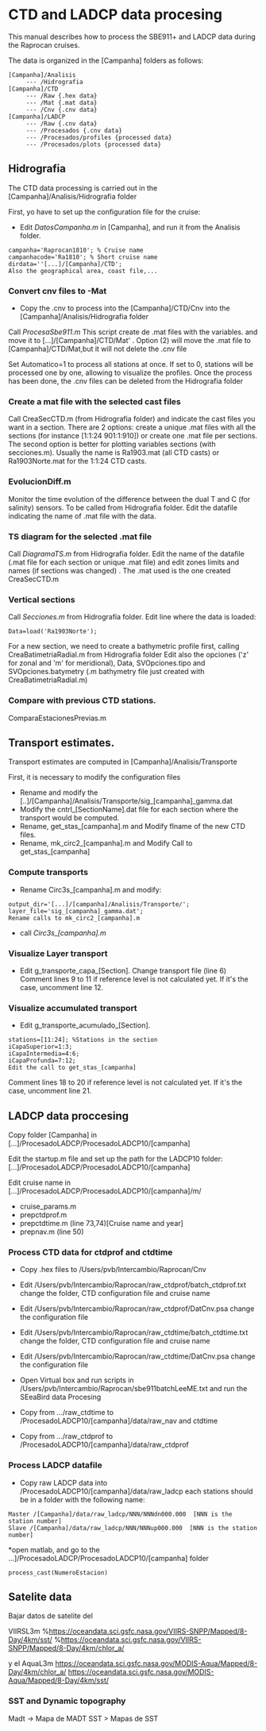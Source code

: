 # CTD and LADCP data procesing

This manual describes how to process the SBE911+ and LADCP data during the Raprocan cruises.

The data is organized in the [Campanha] folders as follows:
```
[Campanha]/Analisis
     --- /Hidrografia
[Campanha]/CTD
     --- /Raw {.hex data}
     --- /Mat {.mat data}
     --- /Cnv {.cnv data}       
[Campanha]/LADCP
     --- /Raw {.cnv data}       
     --- /Procesados {.cnv data}                        
     --- /Procesados/profiles {processed data}                                         
     --- /Procesados/plots {processed data}
```

## Hidrografia
The CTD data processing is carried out in the [Campanha]/Analisis/Hidrografia folder

First, yo have to  set up the configuration file for the cruise:

* Edit *DatosCampanha.m* in [Campanha], and run it from the Analisis folder.
```
campanha='Raprocan1810'; % Cruise name
campanhacode='Ra1810'; % Short cruise name
dirdata=''[...]/[Campanha]/CTD';
Also the geographical area, coast file,...
```

### Convert cnv files to -Mat
* Copy the .cnv to process into the [Campanha]/CTD/Cnv into the [Campanha]/Analisis/Hidrografia folder

Call *ProcesaSbe911.m*
This script create de .mat files with the variables. and move it to [...]/[Campanha]/CTD/Mat' . Option (2) will  move the .mat file to [Campanha]/CTD/Mat,but it will not delete the .cnv file

Set Automatico=1 to process all stations at once. If set to 0, stations will be processed one by one, allowing to visualize the profiles. Once the process has been done, the .cnv files can be deleted from the Hidrografia folder

### Create a mat file with the selected cast files
Call CreaSecCTD.m (from Hidrografia folder)  and indicate the cast files you want in a section.
There are 2 options: create a unique .mat files with all the sections (for instance [1:1:24 901:1:910]) or create one .mat file per sections. The second option is better for plotting variables sections (with secciones.m). Usually the name is Ra1903.mat (all CTD casts) or Ra1903Norte.mat for the 1:1:24 CTD casts.

### EvolucionDiff.m
Monitor the time evolution of the difference between the dual T and C (for salinity) sensors. To be called from Hidrografia folder. Edit the datafile indicating the name of .mat file with the data.

### TS diagram for the selected .mat file
Call *DiagramaTS.m* from Hidrografia folder.
Edit the name of the datafile (.mat file for each section or unique .mat file) and edit zones limits and names (if sections was changed) . The .mat used is the one created CreaSecCTD.m

### Vertical sections
Call *Secciones.m* from Hidrografía folder.
Edit line where the data is loaded:
```
Data=load('Ra1903Norte');
```
For a new section, we need to create a bathymetric profile first, calling CreaBatimetriaRadial.m from Hidrografia folder
Edit also the opciones ('z' for zonal and 'm' for meridional), Data, SVOpciones.tipo and SVOpciones.batymetry (.m bathymetry file just created with CreaBatimetriaRadial.m)

### Compare with previous CTD stations.
ComparaEstacionesPrevias.m

## Transport estimates.
Transport estimates are computed in [Campanha]/Analisis/Transporte

First, it is necessary to modify the configuration files
* Rename and modify the [..]/[Campanha]/Analisis/Transporte/sig_[campanha]_gamma.dat
* Modify the cntrl_[SectionName].dat file for each section where the transport would be computed.
* Rename, get_stas_[campanha].m and Modify flname of the new CTD files.
* Rename, mk_circ2_[campanha].m and Modify Call to get_stas_[campanha]

### Compute transports
* Rename Circ3s_[campanha].m and modify:
```
output_dir='[...]/[campanha]/Analisis/Transporte/';
layer_file='sig_[campanha]_gamma.dat';
Rename calls to mk_circ2_[campanha].m
```
* call *Circ3s_[campanha].m*

### Visualize Layer transport
* Edit g_transporte_capa_[Section].
Change transport file (line 6)
Comment lines 9 to 11 if reference level is not calculated yet. If it's the case, uncomment line 12.

### Visualize accumulated transport
* Edit g_transporte_acumulado_[Section].
```
stations=[11:24]; %Stations in the section
iCapaSuperior=1:3;
iCapaIntermedia=4:6;
iCapaProfunda=7:12;
Edit the call to get_stas_[campanha]
```
Comment lines 18 to 20 if reference level is not calculated yet. If it's the case, uncomment line 21.

## LADCP data proccesing

Copy folder [Campanha] in [...]/ProcesadoLADCP/ProcesadoLADCP10/[campanha]

Edit the startup.m file and set up the path for the LADCP10 folder: [...]/ProcesadoLADCP/ProcesadoLADCP10/[campanha]

Edit cruise name in [...]/ProcesadoLADCP/ProcesadoLADCP10/[campanha]/m/
* cruise_params.m
* prepctdprof.m
* prepctdtime.m (line 73,74)[Cruise name and year]
* prepnav.m (line 50)

### Process CTD data for ctdprof and ctdtime
* Copy .hex files to /Users/pvb/Intercambio/Raprocan/Cnv
* Edit /Users/pvb/Intercambio/Raprocan/raw_ctdprof/batch_ctdprof.txt
    change the folder, CTD configuration file and cruise name
* Edit /Users/pvb/Intercambio/Raprocan/raw_ctdprof/DatCnv.psa
    change the configuration file
* Edit /Users/pvb/Intercambio/Raprocan/raw_ctdtime/batch_ctdtime.txt
    change the folder, CTD configuration file and cruise name
* Edit /Users/pvb/Intercambio/Raprocan/raw_ctdtime/DatCnv.psa
    change the configuration file
* Open Virtual box and run scripts in /Users/pvb/Intercambio/Raprocan/sbe911batchLeeME.txt and run the SEeaBird data Procesing

* Copy from .../raw_ctdtime to /ProcesadoLADCP10/[campanha]/data/raw_nav and ctdtime
* Copy from .../raw_ctdprof to /ProcesadoLADCP10/[campanha]/data/raw_ctdprof

### Process LADCP datafile
* Copy raw LADCP data into /ProcesadoLADCP10/[campanha]/data/raw_ladcp
each stations should be in a folder with the following name:
```
Master /[Campanha]/data/raw_ladcp/NNN/NNNdn000.000  [NNN is the station number]
Slave /[Campanha]/data/raw_ladcp/NNN/NNNup000.000  [NNN is the station number]
```

*open matlab, and go to the ...]/ProcesadoLADCP/ProcesadoLADCP10/[campanha] folder
```
process_cast(NumeroEstacion)
```
## Satelite data
Bajar datos de satelite del

VIIRSL3m
%https://oceandata.sci.gsfc.nasa.gov/VIIRS-SNPP/Mapped/8-Day/4km/sst/
%https://oceandata.sci.gsfc.nasa.gov/VIIRS-SNPP/Mapped/8-Day/4km/chlor_a/

y el AquaL3m
https://oceandata.sci.gsfc.nasa.gov/MODIS-Aqua/Mapped/8-Day/4km/chlor_a/
https://oceandata.sci.gsfc.nasa.gov/MODIS-Aqua/Mapped/8-Day/4km/sst/

### SST and Dynamic topography
Madt -> Mapa de MADT
SST > Mapas de SST
